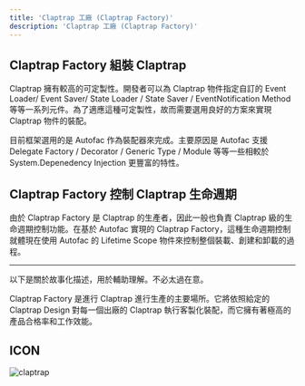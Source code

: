 ```yaml
---
title: 'Claptrap 工廠 (Claptrap Factory)'
description: 'Claptrap 工廠 (Claptrap Factory)'
---
```



## Claptrap Factory 組裝 Claptrap

Claptrap 擁有較高的可定製性。開發者可以為 Claptrap 物件指定自訂的 Event Loader/ Event Saver/ State Loader / State Saver / EventNotification Method 等等一系列元件。為了適應這種可定製性，故而需要選用良好的方案來實現 Claptrap 物件的裝配。

目前框架選用的是 Autofac 作為裝配器來完成。主要原因是 Autofac 支援 Delegate Factory / Decorator / Generic Type / Module 等等一些相較於 System.Depenedency Injection 更豐富的特性。

## Claptrap Factory 控制 Claptrap 生命週期

由於 Claptrap Factory 是 Claptrap 的生產者，因此一般也負責 Claptrap 級的生命週期控制功能。在基於 Autofac 實現的 Claptrap Factory，這種生命週期控制就體現在使用 Autofac 的 Lifetime Scope 物件來控制整個裝載、創建和卸載的過程。

---

以下是關於故事化描述，用於輔助理解。不必太過在意。

Claptrap Factory 是進行 Claptrap 進行生產的主要場所。它將依照給定的 Claptrap Design 對每一個出廠的 Claptrap 執行客製化裝配，而它擁有著極高的產品合格率和工作效能。

## ICON

![claptrap](/images/claptrap_icons/claptrap_factory.svg)
